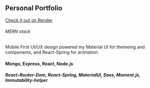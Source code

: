 ## Personal Portfolio

[Check it out on Render](https://portfolioupdate2024.onrender.com)

###### MERN stack 
Mobile First UI/UX design powered my Material UI for themeing and components, and React-Spring for animation

#### Mongo, Express, React, Node.js
##### React-Router-Dom, React-Spring, MaterialUI, Sass, Moment.js, Immutability-helper
